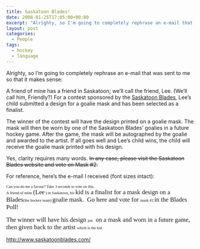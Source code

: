 ```yaml
---
title: Saskatoon Blades!
date: 2008-01-25T17:05:00+00:00
excerpt: "Alrighty, so I'm going to completely rephrase an e-mail that was sent to me so that it makes sense:A friend of mine"
layout: post
categories:
  - People
tags:
  - hockey
  - language
---
```

Alrighty, so I&#8217;m going to completely rephrase an e-mail that was sent to me so that it makes sense:

A friend of mine has a friend in Saskatoon; we&#8217;ll call the friend, Lee. (We&#8217;ll call him, Friendly?) For a contest sponsored by the [Saskatoon Blades](http://www.saskatoonblades.com/), Lee&#8217;s child submitted a design for a goalie mask and has been selected as a finalist.

The winner of the contest will have the design printed on a goalie mask. The mask will then be worn by one of the Saskatoon Blades&#8217; goalies in a future hockey game. After the game, the mask will be autographed by the goalie and awarded to the artist. If all goes well and Lee&#8217;s child wins, the child will receive the goalie mask printed with his design.

Yes, clarity requires many words. <del>In any case, please visit the Saskatoon Blades website and vote on Mask #2.</del>

For reference, here&#8217;s the e-mail I received (font sizes intact):

<p style="font-family: serif;">
  <span style="font-size: 0.75em;">Can you do me a favour? Take 3 seconds to vote on this.<br /> A friend of mine </span><span style="font-size: 1.2em;">(Lee</span><span style="font-size: 0.75em;"> ) in Saskatoon, his </span><span style="font-size: 1.2em;">kid is a finalist for a mask design on a Blades</span><span style="font-size: 0.75em;">(the hockey team) </span><span style="font-size: 1.2em;">goalie mask.  Go here and vote for </span><span style="font-size: 0.75em;">mask #2 </span><span style="font-size: 1.2em;">in the Blades Poll!</span>
</p>

<p style="font-family: serif;">
  <span style="font-size: 1.2em;">The winner will have his design </span><span style="font-size: 0.75em;">put</span><span style="font-size: 1.2em;">  on a mask and worn in a future game, then given back to the artist </span><span style="font-size: 0.75em;">which is the kid.</span>
</p>

<http://www.saskatoonblades.com/>